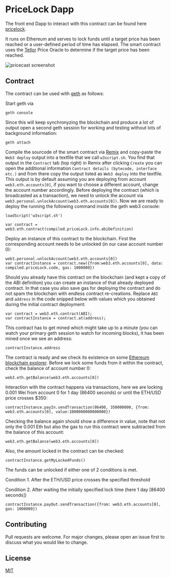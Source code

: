 # PriceLock Dapp

The front end Dapp to interact with this contract can be found here [pricelock](https://lock.pricecast.io/). 

It runs on Ethereum and serves to lock funds until a target price has been reached or a user-defined period of time has elapsed. The smart contract uses the [Tellor](https://tellor.io/) Price Oracle to determine if  the target price has been reached.

![pricecast screenshot](https://lock.pricecast.io/screenshot.png)

## Contract

The contract can be used with [geth](https://github.com/ethereum/go-ethereum/wiki/geth) as follows:

Start geth via

```
geth console
```

Since this will keep synchronyzing the blockchain and produce a lot of output open a second geth session for working and testing without lots of background information:

```
geth attach
```

Compile the sourcode of the smart contract via [Remix](https://remix.ethereum.org) and copy-paste the `Web3 deploy` output into a textfile that we call `w3script.sh`. You find that output in the `Contract` tab (top right) in Remix after clicking `Create` you can open the additional information `Contract details (bytecode, interface etc.)` and from there copy the output listed as `Web3 deploy` into the textfile. This output is by default assuming you are deploying from account `web3.eth.accounts[0]`, if you want to choose a different account, change the account number accordingly. Before deploying the contract (which is broadcasted as a transaction), we need to unlock the account via `web3.personal.unlockAccount(web3.eth.accounts[0])`. Now we are ready to deploy the running the following command inside the geth web3 console:
```
loadScript('w3script.sh')
```

```
var contract = web3.eth.contract(compiled.priceLock.info.abiDefinition)
```

Deploy an instance of this contract to the blockchain. First the corresponding account needs to be unlocked (in our case account number 0):

```
web3.personal.unlockAccount(web3.eth.accounts[0])
var contractInstance = contract.new({from:web3.eth.accounts[0], data: compiled.priceLock.code, gas: 1000000})
```

Should you already have this contract on the blockchain (and kept a copy of the ABI definition) you can create an instance of that already deployed contract. In that case you also save gas for deploying the contract and do not spam the blockchain with endless contract re-creations. Replace `ABI` and `address` in the code snipped below with values which you obtained during the initial contract deployment: 

```
var contract = web3.eth.contract(ABI);
var contractInstance = contract.at(address);
```

This contract has to get mined which might take up to a minute (you can watch your primary geth session to watch for incoming blocks), it has been mined once we see an address:

```
contractInstance.address
```

The contract is ready and we check its existence on some [Ethereum blockchain explorer](https://etherchain.org/). Before we lock some funds from it within the contract, check the balance of account number 0:

```
web3.eth.getBalance(web3.eth.accounts[0])
```

Interaction with the contract happens via transactions, here we are locking 0.001 Wei from account 0 for 1 day (86400 seconds) or until the ETH/USD price crosses $350:

```
contractInstance.payIn.sendTransaction(86400, 350000000, {from: web3.eth.accounts[0], value:1000000000000000})
```

Checking the balance again should show a difference in value, note that not only the 0.001 Eth but also the gas to run this contract were subtracted from the balance of this account:

```
web3.eth.getBalance(web3.eth.accounts[0])
```

Also, the amount locked in the contract can be checked:

```
contractInstance.getMyLockedFunds()
```

The funds can be unlocked if either one of 2 conditions is met. 

Condition 1. After the ETH/USD price crosses the specified threshold

Condition 2. After waiting the initially specified lock time (here 1 day [86400 seconds])

```
contractInstance.payOut.sendTransaction({from: web3.eth.accounts[0], gas: 1000000})
```


## Contributing
Pull requests are welcome. For major changes, please open an issue first to discuss what you would like to change.



## License
[MIT](https://choosealicense.com/licenses/mit/)
